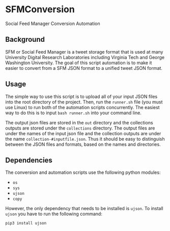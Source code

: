 # SFMConversion

Social Feed Manager Conversion Automation

## Background

SFM or Social Feed Manager is a tweet storage format that is used at many University Digital Research Laboratories including Virginia Tech and George Washington University. The goal of this script automation is to make it easier to convert from a SFM JSON format to a unified tweet JSON format.

## Usage

The simple way to use this script is to upload all of your input JSON files into the root directory of the project. Then, run the ```runner.sh``` file (you must use Linux) to run both of the automation scripts concurrently. The easiest way to do this is to input ```bash runner.sh``` into your command line.

The output json files are stored in the ```out``` directory and the collections outputs are stored under the ```collections``` directory. The output files are under the names of the input json file and the collection outputs are under the name ```collection-#inputfile.json```. Thus it should be easy to distinguish between the JSON files and formats, based on the names and directories.

## Dependencies

The conversion and automation scripts use the following python modules:

- ```os```
- ```sys```
- ```ujson```
- ```copy```

However, the only dependency that needs to be installed is ```ujson```. To install ```ujson``` you have to run the following command:

```pip3 install ujson```